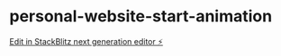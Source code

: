 # personal-website-start-animation

[Edit in StackBlitz next generation editor ⚡️](https://stackblitz.com/~/github.com/dafiiit/personal-website-start-animation)
